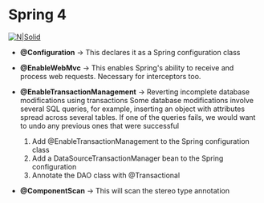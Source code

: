 Spring 4
========
[![N|Solid](https://assets.toptal.io/uploads/blog/category/logo/59/spring.png)](Spring)

- **@Configuration** -> This declares it as a Spring configuration class
- **@EnableWebMvc** -> This enables Spring's ability to receive and process web requests. Necessary for interceptors too.
- **@EnableTransactionManagement** ->  Reverting incomplete database modifications using transactions
                                  Some database modifications involve several SQL queries, for example, inserting an object with attributes spread across several tables. If one of the queries fails, we would want to undo any
							  previous ones that were successful
	1. Add @EnableTransactionManagement to the Spring configuration class
	2. Add a DataSourceTransactionManager bean to the Spring configuration
	3. Annotate the DAO class with @Transactional
							 
							 
- **@ComponentScan** -> This will scan the stereo type annotation
